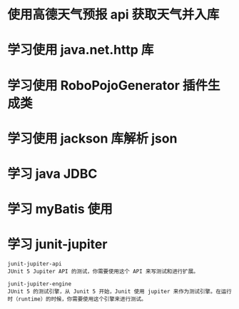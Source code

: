 # 使用高德天气预报 api 获取天气并入库

# 学习使用 java.net.http 库

# 学习使用 RoboPojoGenerator 插件生成类

# 学习使用 jackson 库解析 json

# 学习 java JDBC

# 学习 myBatis 使用

# 学习 junit-jupiter

```
junit-jupiter-api
JUnit 5 Jupiter API 的测试，你需要使用这个 API 来写测试和进行扩展。

junit-jupiter-engine
JUnit 5 的测试引擎，从 Junit 5 开始，Junit 使用 jupiter 来作为测试引擎。在运行时（runtime）的时候，你需要使用这个引擎来进行测试。
```
